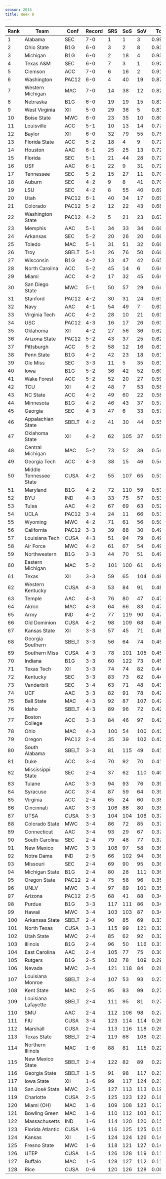 ```yaml
---
season: 2016
title: Week 8
---
```

<table class="display"><thead><tr><th>Rank</th><th>Team</th><th>Conf</th><th>Record</th><th>SRS</th><th>SoS</th><th>SoV</th><th>Total</th></tr></thead><tbody>
<tr><td>1</td><td>Alabama</td><td>SEC</td><td>7-0</td><td>1</td><td>1</td><td>3</td><td>0.99574</td></tr>
<tr><td>2</td><td>Ohio State</td><td>B1G</td><td>6-0</td><td>3</td><td>2</td><td>8</td><td>0.93474</td></tr>
<tr><td>3</td><td>Michigan</td><td>B1G</td><td>6-0</td><td>2</td><td>18</td><td>4</td><td>0.93388</td></tr>
<tr><td>4</td><td>Texas A&M</td><td>SEC</td><td>6-0</td><td>7</td><td>3</td><td>1</td><td>0.92447</td></tr>
<tr><td>5</td><td>Clemson</td><td>ACC</td><td>7-0</td><td>6</td><td>16</td><td>2</td><td>0.91129</td></tr>
<tr><td>6</td><td>Washington</td><td>PAC12</td><td>6-0</td><td>4</td><td>40</td><td>19</td><td>0.87033</td></tr>
<tr><td>7</td><td>Western Michigan</td><td>MAC</td><td>7-0</td><td>14</td><td>38</td><td>12</td><td>0.82046</td></tr>
<tr><td>8</td><td>Nebraska</td><td>B1G</td><td>6-0</td><td>19</td><td>19</td><td>15</td><td>0.81806</td></tr>
<tr><td>9</td><td>West Virginia</td><td>XII</td><td>5-0</td><td>29</td><td>36</td><td>5</td><td>0.81264</td></tr>
<tr><td>10</td><td>Boise State</td><td>MWC</td><td>6-0</td><td>23</td><td>35</td><td>10</td><td>0.80079</td></tr>
<tr><td>11</td><td>Louisville</td><td>ACC</td><td>5-1</td><td>10</td><td>13</td><td>14</td><td>0.77598</td></tr>
<tr><td>12</td><td>Baylor</td><td>XII</td><td>6-0</td><td>32</td><td>79</td><td>55</td><td>0.75578</td></tr>
<tr><td>13</td><td>Florida State</td><td>ACC</td><td>5-2</td><td>18</td><td>4</td><td>9</td><td>0.72753</td></tr>
<tr><td>14</td><td>Houston</td><td>AAC</td><td>6-1</td><td>25</td><td>25</td><td>13</td><td>0.72749</td></tr>
<tr><td>15</td><td>Florida</td><td>SEC</td><td>5-1</td><td>21</td><td>44</td><td>28</td><td>0.72626</td></tr>
<tr><td>16</td><td>USF</td><td>AAC</td><td>6-1</td><td>22</td><td>9</td><td>31</td><td>0.72086</td></tr>
<tr><td>17</td><td>Tennessee</td><td>SEC</td><td>5-2</td><td>15</td><td>27</td><td>11</td><td>0.70565</td></tr>
<tr><td>18</td><td>Auburn</td><td>SEC</td><td>4-2</td><td>9</td><td>8</td><td>41</td><td>0.70246</td></tr>
<tr><td>19</td><td>LSU</td><td>SEC</td><td>4-2</td><td>8</td><td>55</td><td>40</td><td>0.69779</td></tr>
<tr><td>20</td><td>Utah</td><td>PAC12</td><td>6-1</td><td>40</td><td>34</td><td>17</td><td>0.69202</td></tr>
<tr><td>21</td><td>Colorado</td><td>PAC12</td><td>5-2</td><td>12</td><td>22</td><td>43</td><td>0.68209</td></tr>
<tr><td>22</td><td>Washington State</td><td>PAC12</td><td>4-2</td><td>5</td><td>21</td><td>23</td><td>0.67410</td></tr>
<tr><td>23</td><td>Memphis</td><td>AAC</td><td>5-1</td><td>34</td><td>33</td><td>34</td><td>0.66814</td></tr>
<tr><td>24</td><td>Arkansas</td><td>SEC</td><td>5-2</td><td>20</td><td>26</td><td>20</td><td>0.66790</td></tr>
<tr><td>25</td><td>Toledo</td><td>MAC</td><td>5-1</td><td>31</td><td>51</td><td>32</td><td>0.66698</td></tr>
<tr><td>26</td><td>Troy</td><td>SBELT</td><td>5-1</td><td>26</td><td>76</td><td>50</td><td>0.66334</td></tr>
<tr><td>27</td><td>Wisconsin</td><td>B1G</td><td>4-2</td><td>13</td><td>47</td><td>42</td><td>0.65912</td></tr>
<tr><td>28</td><td>North Carolina</td><td>ACC</td><td>5-2</td><td>45</td><td>14</td><td>6</td><td>0.64892</td></tr>
<tr><td>29</td><td>Miami</td><td>ACC</td><td>4-2</td><td>17</td><td>32</td><td>45</td><td>0.64811</td></tr>
<tr><td>30</td><td>San Diego State</td><td>MWC</td><td>5-1</td><td>50</td><td>57</td><td>29</td><td>0.64727</td></tr>
<tr><td>31</td><td>Stanford</td><td>PAC12</td><td>4-2</td><td>30</td><td>31</td><td>24</td><td>0.63514</td></tr>
<tr><td>32</td><td>Navy</td><td>AAC</td><td>4-1</td><td>54</td><td>49</td><td>7</td><td>0.63192</td></tr>
<tr><td>33</td><td>Virginia Tech</td><td>ACC</td><td>4-2</td><td>28</td><td>10</td><td>21</td><td>0.63083</td></tr>
<tr><td>34</td><td>USC</td><td>PAC12</td><td>4-3</td><td>16</td><td>17</td><td>26</td><td>0.63019</td></tr>
<tr><td>35</td><td>Oklahoma</td><td>XII</td><td>4-2</td><td>27</td><td>56</td><td>36</td><td>0.62624</td></tr>
<tr><td>36</td><td>Arizona State</td><td>PAC12</td><td>5-2</td><td>43</td><td>37</td><td>25</td><td>0.62060</td></tr>
<tr><td>37</td><td>Pittsburgh</td><td>ACC</td><td>5-2</td><td>58</td><td>12</td><td>16</td><td>0.61644</td></tr>
<tr><td>38</td><td>Penn State</td><td>B1G</td><td>4-2</td><td>42</td><td>23</td><td>18</td><td>0.61408</td></tr>
<tr><td>39</td><td>Ole Miss</td><td>SEC</td><td>3-3</td><td>11</td><td>5</td><td>35</td><td>0.61320</td></tr>
<tr><td>40</td><td>Iowa</td><td>B1G</td><td>5-2</td><td>36</td><td>42</td><td>52</td><td>0.60432</td></tr>
<tr><td>41</td><td>Wake Forest</td><td>ACC</td><td>5-2</td><td>52</td><td>20</td><td>27</td><td>0.59710</td></tr>
<tr><td>42</td><td>TCU</td><td>XII</td><td>4-2</td><td>48</td><td>7</td><td>53</td><td>0.58838</td></tr>
<tr><td>43</td><td>NC State</td><td>ACC</td><td>4-2</td><td>49</td><td>60</td><td>22</td><td>0.58311</td></tr>
<tr><td>44</td><td>Minnesota</td><td>B1G</td><td>4-2</td><td>46</td><td>43</td><td>37</td><td>0.57621</td></tr>
<tr><td>45</td><td>Georgia</td><td>SEC</td><td>4-3</td><td>47</td><td>6</td><td>33</td><td>0.57483</td></tr>
<tr><td>46</td><td>Appalachian State</td><td>SBELT</td><td>4-2</td><td>41</td><td>30</td><td>44</td><td>0.55758</td></tr>
<tr><td>47</td><td>Oklahoma State</td><td>XII</td><td>4-2</td><td>62</td><td>105</td><td>37</td><td>0.55068</td></tr>
<tr><td>48</td><td>Central Michigan</td><td>MAC</td><td>5-2</td><td>73</td><td>52</td><td>39</td><td>0.54815</td></tr>
<tr><td>49</td><td>Georgia Tech</td><td>ACC</td><td>4-3</td><td>38</td><td>15</td><td>46</td><td>0.54123</td></tr>
<tr><td>50</td><td>Middle Tennessee State</td><td>CUSA</td><td>4-2</td><td>55</td><td>107</td><td>65</td><td>0.53671</td></tr>
<tr><td>51</td><td>Maryland</td><td>B1G</td><td>4-2</td><td>72</td><td>110</td><td>59</td><td>0.53658</td></tr>
<tr><td>52</td><td>BYU</td><td>IND</td><td>4-3</td><td>33</td><td>75</td><td>57</td><td>0.53184</td></tr>
<tr><td>53</td><td>Tulsa</td><td>AAC</td><td>4-2</td><td>67</td><td>69</td><td>63</td><td>0.52027</td></tr>
<tr><td>54</td><td>UCLA</td><td>PAC12</td><td>3-4</td><td>24</td><td>11</td><td>66</td><td>0.51546</td></tr>
<tr><td>55</td><td>Wyoming</td><td>MWC</td><td>4-2</td><td>71</td><td>61</td><td>56</td><td>0.50965</td></tr>
<tr><td>56</td><td>California</td><td>PAC12</td><td>3-3</td><td>39</td><td>88</td><td>30</td><td>0.49615</td></tr>
<tr><td>57</td><td>Louisiana Tech</td><td>CUSA</td><td>4-3</td><td>51</td><td>94</td><td>79</td><td>0.49347</td></tr>
<tr><td>58</td><td>Air Force</td><td>MWC</td><td>4-2</td><td>61</td><td>67</td><td>54</td><td>0.49216</td></tr>
<tr><td>59</td><td>Northwestern</td><td>B1G</td><td>3-3</td><td>44</td><td>70</td><td>51</td><td>0.49179</td></tr>
<tr><td>60</td><td>Eastern Michigan</td><td>MAC</td><td>5-2</td><td>101</td><td>100</td><td>61</td><td>0.49025</td></tr>
<tr><td>61</td><td>Texas</td><td>XII</td><td>3-3</td><td>59</td><td>65</td><td>104</td><td>0.48525</td></tr>
<tr><td>62</td><td>Western Kentucky</td><td>CUSA</td><td>4-3</td><td>53</td><td>84</td><td>91</td><td>0.48499</td></tr>
<tr><td>63</td><td>Temple</td><td>AAC</td><td>4-3</td><td>76</td><td>80</td><td>47</td><td>0.47761</td></tr>
<tr><td>64</td><td>Akron</td><td>MAC</td><td>4-3</td><td>64</td><td>66</td><td>83</td><td>0.47665</td></tr>
<tr><td>65</td><td>Army</td><td>IND</td><td>4-2</td><td>77</td><td>119</td><td>90</td><td>0.47056</td></tr>
<tr><td>66</td><td>Old Dominion</td><td>CUSA</td><td>4-2</td><td>98</td><td>109</td><td>68</td><td>0.46766</td></tr>
<tr><td>67</td><td>Kansas State</td><td>XII</td><td>3-3</td><td>57</td><td>45</td><td>71</td><td>0.46367</td></tr>
<tr><td>68</td><td>Georgia Southern</td><td>SBELT</td><td>3-3</td><td>56</td><td>64</td><td>74</td><td>0.45388</td></tr>
<tr><td>69</td><td>Southern Miss</td><td>CUSA</td><td>4-3</td><td>78</td><td>101</td><td>105</td><td>0.45321</td></tr>
<tr><td>70</td><td>Indiana</td><td>B1G</td><td>3-3</td><td>60</td><td>122</td><td>73</td><td>0.45309</td></tr>
<tr><td>71</td><td>Texas Tech</td><td>XII</td><td>3-3</td><td>74</td><td>74</td><td>82</td><td>0.44790</td></tr>
<tr><td>72</td><td>Kentucky</td><td>SEC</td><td>3-3</td><td>83</td><td>73</td><td>62</td><td>0.44282</td></tr>
<tr><td>73</td><td>Vanderbilt</td><td>SEC</td><td>3-4</td><td>63</td><td>71</td><td>48</td><td>0.43346</td></tr>
<tr><td>74</td><td>UCF</td><td>AAC</td><td>3-3</td><td>82</td><td>91</td><td>78</td><td>0.42709</td></tr>
<tr><td>75</td><td>Ball State</td><td>MAC</td><td>4-3</td><td>92</td><td>87</td><td>107</td><td>0.42669</td></tr>
<tr><td>76</td><td>Idaho</td><td>SBELT</td><td>4-3</td><td>89</td><td>96</td><td>72</td><td>0.42608</td></tr>
<tr><td>77</td><td>Boston College</td><td>ACC</td><td>3-3</td><td>84</td><td>46</td><td>97</td><td>0.42536</td></tr>
<tr><td>78</td><td>Ohio</td><td>MAC</td><td>4-3</td><td>100</td><td>54</td><td>100</td><td>0.42149</td></tr>
<tr><td>79</td><td>Oregon</td><td>PAC12</td><td>2-4</td><td>35</td><td>39</td><td>102</td><td>0.42023</td></tr>
<tr><td>80</td><td>South Alabama</td><td>SBELT</td><td>3-3</td><td>81</td><td>115</td><td>49</td><td>0.41674</td></tr>
<tr><td>81</td><td>Duke</td><td>ACC</td><td>3-4</td><td>70</td><td>92</td><td>70</td><td>0.41362</td></tr>
<tr><td>82</td><td>Mississippi State</td><td>SEC</td><td>2-4</td><td>37</td><td>62</td><td>110</td><td>0.40841</td></tr>
<tr><td>83</td><td>Tulane</td><td>AAC</td><td>3-3</td><td>94</td><td>93</td><td>76</td><td>0.39179</td></tr>
<tr><td>84</td><td>Syracuse</td><td>ACC</td><td>3-4</td><td>87</td><td>59</td><td>64</td><td>0.39067</td></tr>
<tr><td>85</td><td>Virginia</td><td>ACC</td><td>2-4</td><td>65</td><td>24</td><td>60</td><td>0.38662</td></tr>
<tr><td>86</td><td>Cincinnati</td><td>AAC</td><td>3-3</td><td>106</td><td>86</td><td>80</td><td>0.38529</td></tr>
<tr><td>87</td><td>UTSA</td><td>CUSA</td><td>3-3</td><td>104</td><td>104</td><td>106</td><td>0.37632</td></tr>
<tr><td>88</td><td>Colorado State</td><td>MWC</td><td>3-4</td><td>86</td><td>72</td><td>85</td><td>0.37421</td></tr>
<tr><td>89</td><td>Connecticut</td><td>AAC</td><td>3-4</td><td>93</td><td>29</td><td>67</td><td>0.37231</td></tr>
<tr><td>90</td><td>South Carolina</td><td>SEC</td><td>2-4</td><td>79</td><td>48</td><td>77</td><td>0.37153</td></tr>
<tr><td>91</td><td>New Mexico</td><td>MWC</td><td>3-3</td><td>108</td><td>97</td><td>58</td><td>0.36910</td></tr>
<tr><td>92</td><td>Notre Dame</td><td>IND</td><td>2-5</td><td>66</td><td>102</td><td>94</td><td>0.36777</td></tr>
<tr><td>93</td><td>Missouri</td><td>SEC</td><td>2-4</td><td>69</td><td>90</td><td>95</td><td>0.36740</td></tr>
<tr><td>94</td><td>Michigan State</td><td>B1G</td><td>2-4</td><td>80</td><td>28</td><td>111</td><td>0.36628</td></tr>
<tr><td>95</td><td>Oregon State</td><td>PAC12</td><td>2-4</td><td>75</td><td>58</td><td>96</td><td>0.35385</td></tr>
<tr><td>96</td><td>UNLV</td><td>MWC</td><td>3-4</td><td>97</td><td>89</td><td>101</td><td>0.35011</td></tr>
<tr><td>97</td><td>Arizona</td><td>PAC12</td><td>2-5</td><td>68</td><td>41</td><td>88</td><td>0.34946</td></tr>
<tr><td>98</td><td>Purdue</td><td>B1G</td><td>3-3</td><td>117</td><td>111</td><td>86</td><td>0.34552</td></tr>
<tr><td>99</td><td>Hawaii</td><td>MWC</td><td>3-4</td><td>103</td><td>103</td><td>87</td><td>0.34451</td></tr>
<tr><td>100</td><td>Arkansas State</td><td>SBELT</td><td>2-4</td><td>90</td><td>85</td><td>69</td><td>0.33079</td></tr>
<tr><td>101</td><td>North Texas</td><td>CUSA</td><td>3-3</td><td>115</td><td>99</td><td>121</td><td>0.32800</td></tr>
<tr><td>102</td><td>Utah State</td><td>MWC</td><td>2-4</td><td>85</td><td>62</td><td>92</td><td>0.32289</td></tr>
<tr><td>103</td><td>Illinois</td><td>B1G</td><td>2-4</td><td>96</td><td>50</td><td>116</td><td>0.31666</td></tr>
<tr><td>104</td><td>East Carolina</td><td>AAC</td><td>2-4</td><td>105</td><td>77</td><td>75</td><td>0.30089</td></tr>
<tr><td>105</td><td>Rutgers</td><td>B1G</td><td>2-5</td><td>102</td><td>78</td><td>109</td><td>0.29452</td></tr>
<tr><td>106</td><td>Nevada</td><td>MWC</td><td>3-4</td><td>121</td><td>118</td><td>84</td><td>0.28321</td></tr>
<tr><td>107</td><td>Louisiana Monroe</td><td>SBELT</td><td>2-4</td><td>107</td><td>53</td><td>93</td><td>0.27833</td></tr>
<tr><td>108</td><td>Kent State</td><td>MAC</td><td>2-5</td><td>95</td><td>83</td><td>99</td><td>0.27592</td></tr>
<tr><td>109</td><td>Louisiana Lafayette</td><td>SBELT</td><td>2-4</td><td>111</td><td>95</td><td>81</td><td>0.27434</td></tr>
<tr><td>110</td><td>SMU</td><td>AAC</td><td>2-4</td><td>112</td><td>106</td><td>98</td><td>0.27332</td></tr>
<tr><td>111</td><td>FIU</td><td>CUSA</td><td>3-4</td><td>123</td><td>114</td><td>114</td><td>0.26950</td></tr>
<tr><td>112</td><td>Marshall</td><td>CUSA</td><td>2-4</td><td>113</td><td>116</td><td>118</td><td>0.26544</td></tr>
<tr><td>113</td><td>Texas State</td><td>SBELT</td><td>2-4</td><td>119</td><td>68</td><td>108</td><td>0.23927</td></tr>
<tr><td>114</td><td>Northern Illinois</td><td>MAC</td><td>1-6</td><td>88</td><td>81</td><td>115</td><td>0.22090</td></tr>
<tr><td>115</td><td>New Mexico State</td><td>SBELT</td><td>2-4</td><td>122</td><td>82</td><td>89</td><td>0.22068</td></tr>
<tr><td>116</td><td>Georgia State</td><td>SBELT</td><td>1-5</td><td>91</td><td>98</td><td>117</td><td>0.21877</td></tr>
<tr><td>117</td><td>Iowa State</td><td>XII</td><td>1-6</td><td>99</td><td>117</td><td>124</td><td>0.21845</td></tr>
<tr><td>118</td><td>San José State</td><td>MWC</td><td>2-5</td><td>127</td><td>113</td><td>113</td><td>0.19356</td></tr>
<tr><td>119</td><td>Charlotte</td><td>CUSA</td><td>2-5</td><td>125</td><td>123</td><td>122</td><td>0.18559</td></tr>
<tr><td>120</td><td>Miami (OH)</td><td>MAC</td><td>1-6</td><td>109</td><td>108</td><td>123</td><td>0.17618</td></tr>
<tr><td>121</td><td>Bowling Green</td><td>MAC</td><td>1-6</td><td>110</td><td>112</td><td>103</td><td>0.17526</td></tr>
<tr><td>122</td><td>Massachusetts</td><td>IND</td><td>1-6</td><td>114</td><td>120</td><td>120</td><td>0.15221</td></tr>
<tr><td>123</td><td>Florida Atlantic</td><td>CUSA</td><td>1-6</td><td>116</td><td>125</td><td>125</td><td>0.15002</td></tr>
<tr><td>124</td><td>Kansas</td><td>XII</td><td>1-5</td><td>124</td><td>124</td><td>126</td><td>0.14791</td></tr>
<tr><td>125</td><td>Fresno State</td><td>MWC</td><td>1-6</td><td>118</td><td>121</td><td>127</td><td>0.14628</td></tr>
<tr><td>126</td><td>UTEP</td><td>CUSA</td><td>1-5</td><td>126</td><td>128</td><td>119</td><td>0.11845</td></tr>
<tr><td>127</td><td>Buffalo</td><td>MAC</td><td>1-5</td><td>128</td><td>127</td><td>112</td><td>0.11580</td></tr>
<tr><td>128</td><td>Rice</td><td>CUSA</td><td>0-6</td><td>120</td><td>126</td><td>128</td><td>0.06796</td></tr>
</tbody></table>
